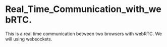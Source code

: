 # Real_Time_Communication_with_webRTC.
This is a real time communication between two browsers with webRTC. We will using websockets.
